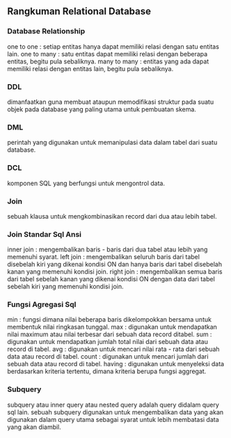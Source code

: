 ## Rangkuman Relational Database

### Database Relationship
one to one : setiap entitas hanya dapat memiliki relasi dengan satu entitas lain.
one to many : satu entitas dapat memiliki relasi dengan beberapa entitas, begitu pula sebaliknya.
many to many : entitas yang ada dapat memiliki relasi dengan entitas lain, begitu pula sebaliknya.

### DDL
dimanfaatkan guna membuat ataupun memodifikasi struktur pada suatu objek pada database yang paling utama untuk pembuatan skema.

### DML
perintah yang digunakan untuk memanipulasi data dalam tabel dari suatu database.

### DCL
komponen SQL yang berfungsi untuk mengontrol data.

### Join
sebuah klausa untuk mengkombinasikan record dari dua atau lebih tabel.

### Join Standar Sql Ansi
inner join : mengembalikan baris - baris dari dua tabel atau lebih yang memenuhi syarat.
left join : mengembalikan seluruh baris dari tabel disebelah kiri yang dikenai kondisi ON dan hanya baris dari tabel disebelah kanan yang memenuhi kondisi join.
right join : mengembalikan semua baris dari tabel sebelah kanan yang dikenai kondisi ON dengan data dari tabel sebelah kiri yang memenuhi kondisi join.

### Fungsi Agregasi Sql
min : fungsi dimana nilai beberapa baris dikelompokkan bersama untuk membentuk nilai ringkasan tunggal.
max : digunakan untuk mendapatkan nilai maximum atau nilai terbesar dari sebuah data record ditabel.
sum : digunakan untuk mendapatkan jumlah total nilai dari sebuah data atau record di tabel.
avg : digunakan untuk mencari nilai rata - rata dari sebuah data atau record di tabel.
count : digunakan untuk mencari jumlah dari sebuah data atau record di tabel.
having : digunakan untuk menyeleksi data berdasarkan kriteria tertentu, dimana kriteria berupa fungsi aggregat.

### Subquery
subquery atau inner query atau nested query adalah query didalam query sql lain.
sebuah subquery digunakan untuk mengembalikan data yang akan digunakan dalam query utama sebagai syarat untuk lebih membatasi data yang akan diambil.